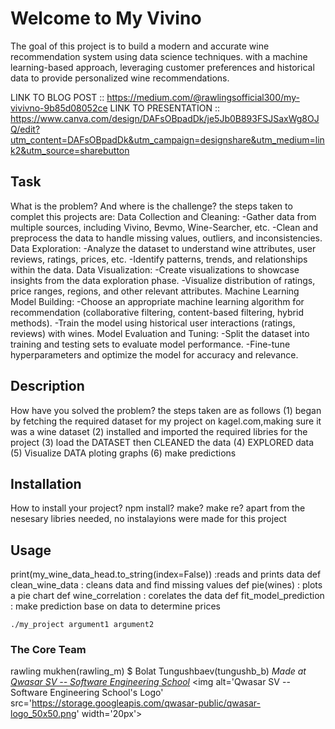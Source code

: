 # Welcome to My Vivino
The goal of this project is to build a modern and accurate
 wine recommendation system using data science techniques. 
 with a machine learning-based approach, 
 leveraging customer preferences and historical data to provide personalized wine recommendations.

LINK TO BLOG POST :: https://medium.com/@rawlingsofficial300/my-vivivno-9b85d08052ce
LINK TO PRESENTATION :: https://www.canva.com/design/DAFsOBpadDk/je5Jb0B893FSJSaxWg8OJQ/edit?utm_content=DAFsOBpadDk&utm_campaign=designshare&utm_medium=link2&utm_source=sharebutton


## Task
What is the problem? And where is the challenge?
the steps taken to complet this projects are:
Data Collection and Cleaning:
-Gather data from multiple sources, including Vivino, Bevmo, Wine-Searcher, etc.
-Clean and preprocess the data to handle missing values, outliers, and inconsistencies.
Data Exploration:
-Analyze the dataset to understand wine attributes, user reviews, ratings, prices, etc.
-Identify patterns, trends, and relationships within the data.
Data Visualization:
-Create visualizations to showcase insights from the data exploration phase.
-Visualize distribution of ratings, price ranges, regions, and other relevant attributes.
Machine Learning Model Building:
-Choose an appropriate machine learning algorithm for recommendation (collaborative filtering, content-based filtering, hybrid methods).
-Train the model using historical user interactions (ratings, reviews) with wines.
Model Evaluation and Tuning:
-Split the dataset into training and testing sets to evaluate model performance.
-Fine-tune hyperparameters and optimize the model for accuracy and relevance.

## Description
How have you solved the problem?
the steps taken are as follows (1) began by fetching the required dataset for my project on kagel.com,making sure it was a wine dataset
(2) installed and imported the required libries for the project
(3) load the DATASET then CLEANED the data 
(4) EXPLORED data
(5) Visualize DATA ploting graphs
(6) make predictions

## Installation
How to install your project? npm install? make? make re?
apart from the nesesary libries needed, no instalayions were made for this project


## Usage
print(my_wine_data_head.to_string(index=False))  :reads and prints data
def clean_wine_data : cleans data  and find missing values 
def pie(wines) : plots a pie chart 
def wine_correlation  : corelates the data
def fit_model_prediction : make prediction base on data to determine prices
```
./my_project argument1 argument2
```

### The Core Team
rawling mukhen(rawling_m) $ Bolat Tungushbaev(tungushb_b)
<span><i>Made at <a href='https://qwasar.io'>Qwasar SV -- Software Engineering School</a></i></span>
<span><img alt='Qwasar SV -- Software Engineering School's Logo' src='https://storage.googleapis.com/qwasar-public/qwasar-logo_50x50.png' width='20px'></span>

